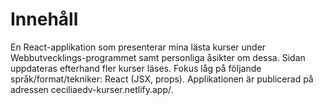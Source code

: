# Innehåll

En React-applikation som presenterar mina lästa kurser under Webbutvecklings-programmet samt personliga åsikter om dessa. 
Sidan uppdateras efterhand fler kurser läses. Fokus låg på följande språk/format/tekniker: React (JSX, props).
Applikationen är publicerad på adressen ceciliaedv-kurser.netlify.app/.
